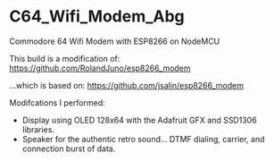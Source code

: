 # C64_Wifi_Modem_Abg
Commodore 64 Wifi Modem with ESP8266 on NodeMCU

This build is a modification of: https://github.com/RolandJuno/esp8266_modem

...which is based on: https://github.com/jsalin/esp8266_modem

Modifcations I performed:
+ Display using OLED 128x64 with the Adafruit GFX and SSD1306 libraries.
+ Speaker for the authentic retro sound... DTMF dialing, carrier, and connection burst of data.


